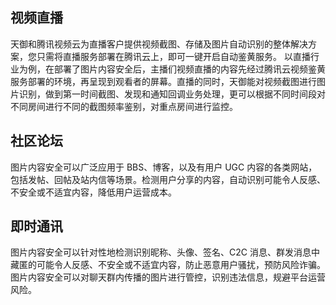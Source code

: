 ## 视频直播
天御和腾讯视频云为直播客户提供视频截图、存储及图片自动识别的整体解决方案，您只需将直播服务部署在腾讯云上，即可一键开启自动鉴黄服务。
以直播行业为例，在部署了图片内容安全后，主播们视频直播的内容先经过腾讯云视频鉴黄服务部署的环境，再呈现到观看者的屏幕。直播的同时，天御能对视频截图进行图片识别，做到第一时间截图、发现和通知回调业务处理，更可以根据不同时间段对不同房间进行不同的截图频率鉴别，对重点房间进行监控。
## 社区论坛
图片内容安全可以广泛应用于 BBS、博客，以及有用户 UGC 内容的各类网站，包括发帖、回帖及站内信等场景。检测用户分享的内容，自动识别可能令人反感、不安全或不适宜内容，降低用户运营成本。
## 即时通讯
图片内容安全可以针对性地检测识别昵称、头像、签名、C2C 消息、群发消息中藏匿的可能令人反感、不安全或不适宜内容，防止恶意用户骚扰，预防风险诈骗。图片内容安全可以对聊天群内传播的图片进行管控，识别违法信息，规避平台运营风险。
